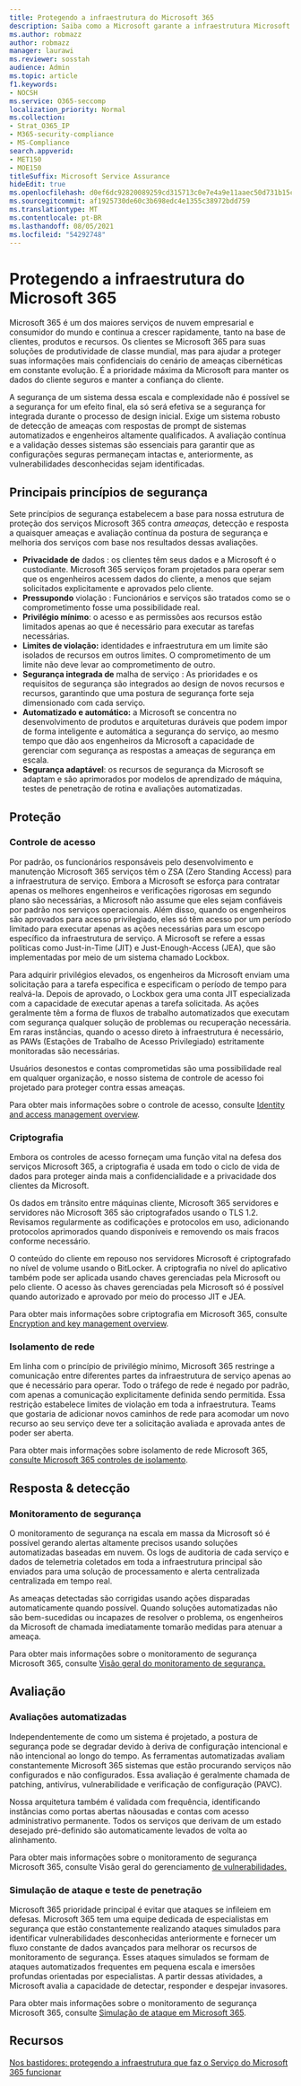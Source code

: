 ```yaml
---
title: Protegendo a infraestrutura do Microsoft 365
description: Saiba como a Microsoft garante a infraestrutura Microsoft 365 de segurança.
ms.author: robmazz
author: robmazz
manager: laurawi
ms.reviewer: sosstah
audience: Admin
ms.topic: article
f1.keywords:
- NOCSH
ms.service: O365-seccomp
localization_priority: Normal
ms.collection:
- Strat_O365_IP
- M365-security-compliance
- MS-Compliance
search.appverid:
- MET150
- MOE150
titleSuffix: Microsoft Service Assurance
hideEdit: true
ms.openlocfilehash: d0ef6dc92820089259cd315713c0e7e4a9e11aaec50d731b15cd6e826a721107
ms.sourcegitcommit: af1925730de60c3b698edc4e1355c38972bdd759
ms.translationtype: MT
ms.contentlocale: pt-BR
ms.lasthandoff: 08/05/2021
ms.locfileid: "54292748"
---
```

# <a name="securing-the-microsoft-365-infrastructure"></a>Protegendo a infraestrutura do Microsoft 365

Microsoft 365 é um dos maiores serviços de nuvem empresarial e consumidor do mundo e continua a crescer rapidamente, tanto na base de clientes, produtos e recursos. Os clientes se Microsoft 365 para suas soluções de produtividade de classe mundial, mas para ajudar a proteger suas informações mais confidenciais do cenário de ameaças cibernéticas em constante evolução. É a prioridade máxima da Microsoft para manter os dados do cliente seguros e manter a confiança do cliente.

A segurança de um sistema dessa escala e complexidade não é possível se a segurança for um efeito final, ela só será efetiva se a segurança for integrada durante o processo de design inicial. Exige um sistema robusto de detecção de ameaças com respostas de prompt de sistemas automatizados e engenheiros altamente qualificados. A avaliação contínua e a validação desses sistemas são essenciais para garantir que as configurações seguras permaneçam intactas e, anteriormente, as vulnerabilidades desconhecidas sejam identificadas.

## <a name="core-security-principles"></a>Principais princípios de segurança

Sete princípios de segurança estabelecem  a base para nossa estrutura de proteção dos serviços Microsoft 365  contra *ameaças,* detecção e resposta a quaisquer ameaças e avaliação contínua da postura de segurança e melhoria dos serviços com base nos resultados dessas avaliações.

- **Privacidade de** dados : os clientes têm seus dados e a Microsoft é o custodiante. Microsoft 365 serviços foram projetados para operar sem que os engenheiros acessem dados do cliente, a menos que sejam solicitados explicitamente e aprovados pelo cliente.
- **Pressupondo** violação : Funcionários e serviços são tratados como se o comprometimento fosse uma possibilidade real.
- **Privilégio mínimo**: o acesso e as permissões aos recursos estão limitados apenas ao que é necessário para executar as tarefas necessárias.
- **Limites de violação:** identidades e infraestrutura em um limite são isolados de recursos em outros limites. O comprometimento de um limite não deve levar ao comprometimento de outro.
- **Segurança integrada de** malha de serviço : As prioridades e os requisitos de segurança são integrados ao design de novos recursos e recursos, garantindo que uma postura de segurança forte seja dimensionado com cada serviço.
- **Automatizado e automático:** a Microsoft se concentra no desenvolvimento de produtos e arquiteturas duráveis que podem impor de forma inteligente e automática a segurança do serviço, ao mesmo tempo que dão aos engenheiros da Microsoft a capacidade de gerenciar com segurança as respostas a ameaças de segurança em escala.
- **Segurança adaptável**: os recursos de segurança da Microsoft se adaptam e são aprimorados por modelos de aprendizado de máquina, testes de penetração de rotina e avaliações automatizadas.

## <a name="protection"></a>Proteção

### <a name="access-control"></a>Controle de acesso

Por padrão, os funcionários responsáveis pelo desenvolvimento e manutenção Microsoft 365 serviços têm o ZSA (Zero Standing Access) para a infraestrutura de serviço. Embora a Microsoft se esforça para contratar apenas os melhores engenheiros e verificações rigorosas em segundo plano são necessárias, a Microsoft não assume que eles sejam confiáveis por padrão nos serviços operacionais. Além disso, quando os engenheiros são aprovados para acesso privilegiado, eles só têm acesso por um período limitado para executar apenas as ações necessárias para um escopo específico da infraestrutura de serviço. A Microsoft se refere a essas políticas como Just-in-Time (JIT) e Just-Enough-Access (JEA), que são implementadas por meio de um sistema chamado Lockbox.

Para adquirir privilégios elevados, os engenheiros da Microsoft enviam uma solicitação para a tarefa específica e especificam o período de tempo para realvá-la. Depois de aprovado, o Lockbox gera uma conta JIT especializada com a capacidade de executar apenas a tarefa solicitada. As ações geralmente têm a forma de fluxos de trabalho automatizados que executam com segurança qualquer solução de problemas ou recuperação necessária. Em raras instâncias, quando o acesso direto à infraestrutura é necessário, as PAWs (Estações de Trabalho de Acesso Privilegiado) estritamente monitoradas são necessárias.

Usuários desonestos e contas comprometidas são uma possibilidade real em qualquer organização, e nosso sistema de controle de acesso foi projetado para proteger contra essas ameaças.

Para obter mais informações sobre o controle de acesso, consulte [Identity and access management overview](assurance-identity-and-access-management.md).

### <a name="encryption"></a>Criptografia

Embora os controles de acesso forneçam uma função vital na defesa dos serviços Microsoft 365, a criptografia é usada em todo o ciclo de vida de dados para proteger ainda mais a confidencialidade e a privacidade dos clientes da Microsoft.

Os dados em trânsito entre máquinas cliente, Microsoft 365 servidores e servidores não Microsoft 365 são criptografados usando o TLS 1.2. Revisamos regularmente as codificações e protocolos em uso, adicionando protocolos aprimorados quando disponíveis e removendo os mais fracos conforme necessário.

O conteúdo do cliente em repouso nos servidores Microsoft é criptografado no nível de volume usando o BitLocker. A criptografia no nível do aplicativo também pode ser aplicada usando chaves gerenciadas pela Microsoft ou pelo cliente. O acesso às chaves gerenciadas pela Microsoft só é possível quando autorizado e aprovado por meio do processo JIT e JEA.

Para obter mais informações sobre criptografia em Microsoft 365, consulte [Encryption and key management overview](assurance-encryption.md).

### <a name="network-isolation"></a>Isolamento de rede

Em linha com o princípio de privilégio mínimo, Microsoft 365 restringe a comunicação entre diferentes partes da infraestrutura de serviço apenas ao que é necessário para operar. Todo o tráfego de rede é negado por padrão, com apenas a comunicação explicitamente definida sendo permitida. Essa restrição estabelece limites de violação em toda a infraestrutura. Teams que gostaria de adicionar novos caminhos de rede para acomodar um novo recurso ao seu serviço deve ter a solicitação avaliada e aprovada antes de poder ser aberta.

Para obter mais informações sobre isolamento de rede Microsoft 365, [consulte Microsoft 365 controles de isolamento](/microsoft-365/enterprise/microsoft-365-isolation-controls).

## <a name="detection--response"></a>Resposta & detecção

### <a name="security-monitoring"></a>Monitoramento de segurança

O monitoramento de segurança na escala em massa da Microsoft só é possível gerando alertas altamente precisos usando soluções automatizadas baseadas em nuvem. Os logs de auditoria de cada serviço e dados de telemetria coletados em toda a infraestrutura principal são enviados para uma solução de processamento e alerta centralizada centralizada em tempo real.

As ameaças detectadas são corrigidas usando ações disparadas automaticamente quando possível. Quando soluções automatizadas não são bem-sucedidas ou incapazes de resolver o problema, os engenheiros da Microsoft de chamada imediatamente tomarão medidas para atenuar a ameaça.

Para obter mais informações sobre o monitoramento de segurança Microsoft 365, consulte [Visão geral do monitoramento de segurança.](assurance-security-monitoring.md)

## <a name="assessment"></a>Avaliação

### <a name="automated-assessments"></a>Avaliações automatizadas

Independentemente de como um sistema é projetado, a postura de segurança pode se degradar devido à deriva de configuração intencional e não intencional ao longo do tempo. As ferramentas automatizadas avaliam constantemente Microsoft 365 sistemas que estão procurando serviços não configurados e não configurados. Essa avaliação é geralmente chamada de patching, antivírus, vulnerabilidade e verificação de configuração (PAVC).

Nossa arquitetura também é validada com frequência, identificando instâncias como portas abertas nãousadas e contas com acesso administrativo permanente. Todos os serviços que derivam de um estado desejado pré-definido são automaticamente levados de volta ao alinhamento.

Para obter mais informações sobre o monitoramento de segurança Microsoft 365, consulte Visão geral do gerenciamento [de vulnerabilidades.](assurance-vulnerability-management.md)

### <a name="attack-simulation-and-penetration-testing"></a>Simulação de ataque e teste de penetração

Microsoft 365 prioridade principal é evitar que ataques se infileiem em defesas. Microsoft 365 tem uma equipe dedicada de especialistas em segurança que estão constantemente realizando ataques simulados para identificar vulnerabilidades desconhecidas anteriormente e fornecer um fluxo constante de dados avançados para melhorar os recursos de monitoramento de segurança. Esses ataques simulados se formam de ataques automatizados frequentes em pequena escala e imersões profundas orientadas por especialistas. A partir dessas atividades, a Microsoft avalia a capacidade de detectar, responder e despejar invasores.

Para obter mais informações sobre o monitoramento de segurança Microsoft 365, consulte [Simulação de ataque em Microsoft 365](assurance-monitoring-and-testing.md).

## <a name="resources"></a>Recursos

[Nos bastidores: protegendo a infraestrutura que faz o Serviço do Microsoft 365 funcionar](https://download.microsoft.com/download/c/4/5/c45b197e-f0d9-4f40-bd5f-ed8fc7d0cd8c/M365DCSecurityIntro_Whitepaper.pdf)
